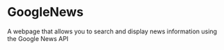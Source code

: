 # GoogleNews
 A webpage that allows you to search and display news information using the Google News API
